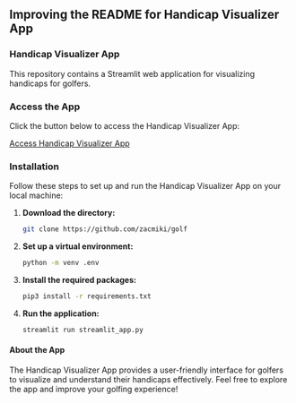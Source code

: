 ## Improving the README for Handicap Visualizer App

### Handicap Visualizer App

This repository contains a Streamlit web application for visualizing handicaps for golfers.

### Access the App

Click the button below to access the Handicap Visualizer App:

[Access Handicap Visualizer App](https://yrxtazef7r7evpwecdey78.streamlit.app/)

### Installation

Follow these steps to set up and run the Handicap Visualizer App on your local machine:

1. **Download the directory:**

   ```bash
   git clone https://github.com/zacmiki/golf
   ```

2. **Set up a virtual environment:**

   ```bash
   python -m venv .env
   ```

3. **Install the required packages:**

   ```bash
   pip3 install -r requirements.txt
   ```

4. **Run the application:**

   ```bash
   streamlit run streamlit_app.py
   ```

#### About the App

The Handicap Visualizer App provides a user-friendly interface for golfers to visualize and understand their handicaps effectively. Feel free to explore the app and improve your golfing experience!

